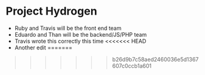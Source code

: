# Project Hydrogen 

* Ruby and Travis will be the front end team
* Eduardo and Than will be the backend/JS/PHP team
* Travis wrote this correctly this time 
<<<<<<< HEAD
* Another edit 
=======

>>>>>>> b26d9b7c58aed2460036e5d1367607c0ccb1a601

